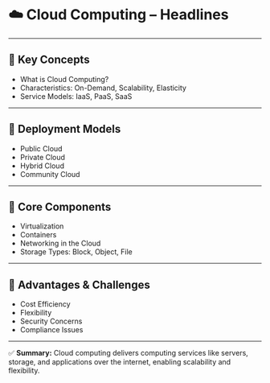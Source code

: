 # ☁️ Cloud Computing – Headlines

---

## 🔹 Key Concepts
- What is Cloud Computing?
- Characteristics: On-Demand, Scalability, Elasticity
- Service Models: IaaS, PaaS, SaaS

---

## 🔹 Deployment Models
- Public Cloud
- Private Cloud
- Hybrid Cloud
- Community Cloud

---

## 🔹 Core Components
- Virtualization
- Containers
- Networking in the Cloud
- Storage Types: Block, Object, File

---

## 🔹 Advantages & Challenges
- Cost Efficiency
- Flexibility
- Security Concerns
- Compliance Issues

---

✅ **Summary:** Cloud computing delivers computing services like servers, storage, and applications over the internet, enabling scalability and flexibility.
